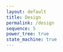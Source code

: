 ```yaml
---
layout: default
title: Design
permalink: /design
sequence: 5
power_tree: true
state_machine: true
---
```


